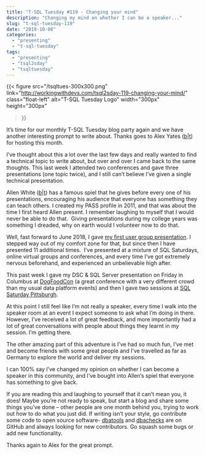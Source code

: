 ```yaml
---
title: "T-SQL Tuesday #119 - Changing your mind"
description: "Changing my mind on whether I can be a speaker..."
slug: "t-sql-tuesday-119"
date: "2019-10-08"
categories:
  - "presenting"
  - "t-sql-tuesday"
tags:
  - "presenting"
  - "tsql2sday"
  - "tsqltuesday"
---
```


{{<
  figure src="/tsqltues-300x300.png"
         link="http://workingwithdevs.com/tsql2sday-119-changing-your-mind/"
         class="float-left"
         alt="T-SQL Tuesday Logo"
         width="300px"
         height="300px"
>}}

It’s time for our monthly T-SQL Tuesday blog party again and we have another interesting prompt to write about. Thanks goes to Alex Yates ([b](http://workingwithdevs.com/)|[t](https://twitter.com/_AlexYates_)) for hosting this month.

I’ve thought about this a lot over the last few days and really wanted to find a technical topic to write about, but over and over I came back to the same thoughts. This last week I attended two conferences and gave three presentations (one topic twice), and I still can’t believe I’ve given a single technical presentation.

Allen White ([b](http://dataperfpro.com)|[t](https://twitter.com/SQLRunr)) has a famous spiel that he gives before every one of his presentations, encouraging his audience that everyone has something they can teach others. I created my PASS profile in 2011, and that was about the time I first heard Allen present. I remember laughing to myself that I would never be able to do that.  Giving presentations during my college years was something I dreaded, why on earth would I volunteer now to do that.

Well, fast forward to June 2018, I gave [my first user group presentation](https://jesspomfret.com/first-user-group-presentation-i-survived/). I stepped way out of my comfort zone for that, but since then I have presented 11 additional times.  I’ve presented at a mixture of SQL Saturdays, online virtual groups and conferences, and every time I’ve got extremely nervous beforehand, and experienced an unbelievable high after.

This past week I gave my DSC & SQL Server presentation on Friday in Columbus at [DogFoodCon](https://dogfoodcon.com/) (a great conference with a very different crowd than my usual data platform events) and then I gave two sessions at [SQL Saturday Pittsburgh](https://sqlsaturday.com/907/eventhome.aspx).

At this point I still feel like I’m not really a speaker, every time I walk into the speaker room at an event I expect someone to ask what I’m doing in there. However, I’ve received a lot of great feedback, and more importantly had a lot of great conversations with people about things they learnt in my session. I’m getting there.

The other amazing part of this adventure is I’ve had so much fun, I’ve met and become friends with some great people and I’ve travelled as far as Germany to explore the world and deliver my sessions.

I can 100% say I’ve changed my opinion on whether I can become a speaker in this community, and I’ve bought into Allen’s spiel that everyone has something to give back.

If you are reading this and laughing to yourself that it can’t mean you, it does! Maybe you’re not ready to speak, but start a blog and share some things you’ve done – other people are one month behind you, trying to work out how to do what you just did. If writing isn’t your style, go contribute some code to open source software- [dbatools](https://github.com/sqlcollaborative/dbatools) and [dbachecks](https://github.com/sqlcollaborative/dbachecks) are on GitHub and always looking for new contributors. Go squash some bugs or add new functionality.

Thanks again to Alex for the great prompt.
